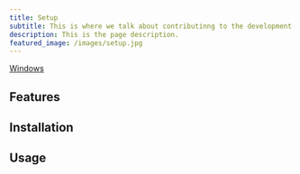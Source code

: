 ```yaml
---
title: Setup
subtitle: This is where we talk about contributinng to the development of the software.
description: This is the page description.
featured_image: /images/setup.jpg
---
```


<a href="https://jekyllthemes.io/theme/personal-website-jekyll-theme" class="button button--large">Windows</a>

## Features

## Installation

## 

## Usage

## 
